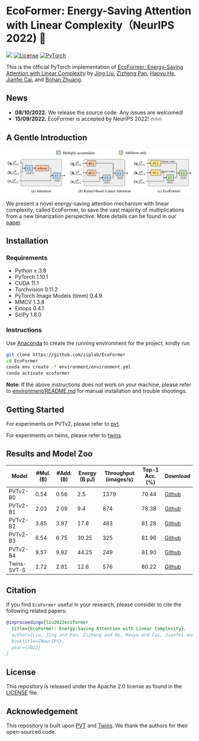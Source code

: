 # EcoFormer: Energy-Saving Attention with Linear Complexity（NeurIPS 2022) 🚀
<a href="https://arxiv.org/abs/2209.09004"><img src="https://img.shields.io/badge/arXiv-2209.09004-b31b1b.svg" height=22.5></a> 
[![License](https://img.shields.io/badge/License-Apache_2.0-blue.svg)](https://opensource.org/licenses/Apache-2.0) 
<a href="https://pytorch.org/get-started/locally/"><img alt="PyTorch" src="https://img.shields.io/badge/PyTorch-ee4c2c?logo=pytorch&logoColor=white"></a>

This is the official PyTorch implementation of [EcoFormer: Energy-Saving Attention with Linear Complexity](https://arxiv.org/abs/2209.09004) by [Jing Liu](https://scholar.google.com/citations?user=-lHaZH4AAAAJ&hl=en), [Zizheng Pan](https://scholar.google.com.au/citations?user=w_VMopoAAAAJ&hl=en), [Haoyu He](https://scholar.google.com.au/citations?user=aU1zMhUAAAAJ&hl=en), [Jianfei Cai](https://scholar.google.com/citations?user=N6czCoUAAAAJ&hl=en), and [Bohan Zhuang](https://scholar.google.com.au/citations?user=DFuDBBwAAAAJ).

## News

- **08/10/2022.** We release the source code. Any issues are welcomed!
- **15/09/2022.** EcoFormer is accepted by NeurIPS 2022! 🔥🔥🔥

## A Gentle Introduction
![EcoFormer](framework.png)

We present a novel energy-saving attention mechanism with linear complexity, called EcoFormer, to save the vast majority of multiplications from a new binarization perspective. More details can be found in our [paper](https://arxiv.org/abs/2209.09004).

## Installation

### Requirements

- Python ≥ 3.8
- PyTorch 1.10.1
- CUDA 11.1
- Torchvision 0.11.2
- PyTorch Image Models (timm) 0.4.9
- MMCV 1.3.8
- Einops 0.4.1
- SciPy 1.8.0

### Instructions

Use [Anaconda](https://www.anaconda.com) to create the running environment for the project, kindly run

```bash
git clone https://github.com/ziplab/EcoFormer
cd EcoFormer
conda env create -f environment/environment.yml
conda activate ecoformer
```

**Note**: If the above instructions does not work on your machine, please refer to [environment/README.md](./environment/README.md) for manual installation and trouble shootings.

## Getting Started

For experiments on PVTv2, please refer to [pvt](./pvt).

For experiments on twins, please refer to [twins](./twins).

## Results and Model Zoo

| Model       | #Mul. (B) | #Add. (B) | Energy (B pJ) | Throughput (images/s) | Top-1 Acc. (%) | Download                                                                                       |
| ----------- | --------- | --------- | ------------- | --------------------- | -------------- | ---------------------------------------------------------------------------------------------- |
| PVTv2-B0    | 0.54      | 0.56      | 2.5           | 1379                  | 70.44          | [Github](https://github.com/ziplab/EcoFormer/releases/download/v1.0/pvtv2_b0_ecoformer.pth)    |
| PVTv2-B1    | 2.03      | 2.09      | 9.4           | 874                   | 78.38          | [Github](https://github.com/ziplab/EcoFormer/releases/download/v1.0/pvtv2_b1_ecoformer.pth)    |
| PVTv2-B2    | 3.85      | 3.97      | 17.8          | 483                   | 81.28          | [Github](https://github.com/ziplab/EcoFormer/releases/download/v1.0/pvtv2_b2_ecoformer.pth)    |
| PVTv2-B3    | 6.54      | 6.75      | 30.25         | 325                   | 81.96          | [Github](https://github.com/ziplab/EcoFormer/releases/download/v1.0/pvtv2_b3_ecoformer.pth)    |
| PVTv2-B4    | 9.57      | 9.82      | 44.25         | 249                   | 81.90          | [Github](https://github.com/ziplab/EcoFormer/releases/download/v1.0/pvtv2_b4_ecoformer.pth)    |
| Twins-SVT-S | 2.72      | 2.81      | 12.6          | 576                   | 80.22          | [Github](https://github.com/ziplab/EcoFormer/releases/download/v1.0/twins_svt_s_ecoformer.pth) |

## Citation
If you find ``EcoFormer`` useful in your research, please consider to cite the following related papers:

```BibTeX
@inproceedings{liu2022ecoformer
  title={EcoFormer: Energy-Saving Attention with Linear Complexity},
  author={Liu, Jing and Pan, Zizheng and He, Haoyu and Cai, Jianfei and Zhuang, Bohan},
  booktitle={NeurIPS},
  year={2022}
}
```

## License

This repository is released under the Apache 2.0 license as found in the [LICENSE](./LICENSE) file.

## Acknowledgement

This repository is built upon [PVT](https://github.com/whai362/PVT) and [Twins](https://github.com/Meituan-AutoML/Twins). We thank the authors for their open-sourced code.
